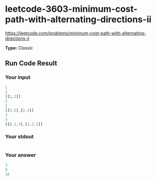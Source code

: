 # leetcode-3603-minimum-cost-path-with-alternating-directions-ii

https://leetcode.com/problems/minimum-cost-path-with-alternating-directions-ii

**Type:** Classic

## Run Code Result

### Your input

<!-- prettier-ignore -->
```js
1
2
[[1,2]]
2
2
[[3,5],[2,4]]
2
3
[[6,1,4],[3,2,5]]
```

### Your stdout

<!-- prettier-ignore -->
```js
```

### Your answer

<!-- prettier-ignore -->
```js
3
9
16
```

